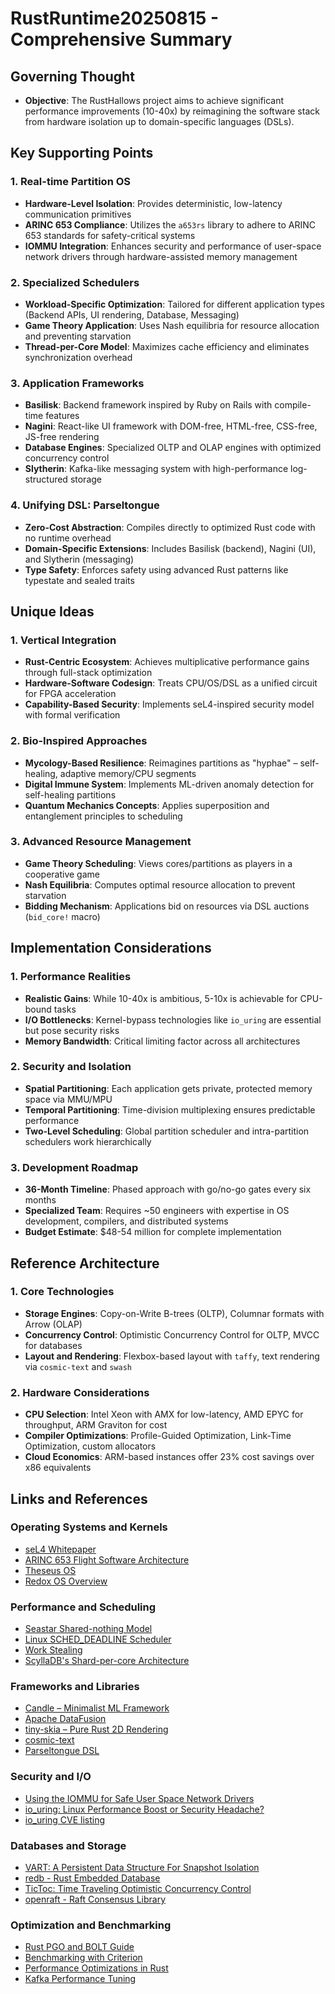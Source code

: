# RustRuntime20250815 - Comprehensive Summary

## Governing Thought
- **Objective**: The RustHallows project aims to achieve significant performance improvements (10-40x) by reimagining the software stack from hardware isolation up to domain-specific languages (DSLs).

## Key Supporting Points

### 1. Real-time Partition OS
- **Hardware-Level Isolation**: Provides deterministic, low-latency communication primitives
- **ARINC 653 Compliance**: Utilizes the `a653rs` library to adhere to ARINC 653 standards for safety-critical systems
- **IOMMU Integration**: Enhances security and performance of user-space network drivers through hardware-assisted memory management

### 2. Specialized Schedulers
- **Workload-Specific Optimization**: Tailored for different application types (Backend APIs, UI rendering, Database, Messaging)
- **Game Theory Application**: Uses Nash equilibria for resource allocation and preventing starvation
- **Thread-per-Core Model**: Maximizes cache efficiency and eliminates synchronization overhead

### 3. Application Frameworks
- **Basilisk**: Backend framework inspired by Ruby on Rails with compile-time features
- **Nagini**: React-like UI framework with DOM-free, HTML-free, CSS-free, JS-free rendering
- **Database Engines**: Specialized OLTP and OLAP engines with optimized concurrency control
- **Slytherin**: Kafka-like messaging system with high-performance log-structured storage

### 4. Unifying DSL: Parseltongue
- **Zero-Cost Abstraction**: Compiles directly to optimized Rust code with no runtime overhead
- **Domain-Specific Extensions**: Includes Basilisk (backend), Nagini (UI), and Slytherin (messaging)
- **Type Safety**: Enforces safety using advanced Rust patterns like typestate and sealed traits

## Unique Ideas

### 1. Vertical Integration
- **Rust-Centric Ecosystem**: Achieves multiplicative performance gains through full-stack optimization
- **Hardware-Software Codesign**: Treats CPU/OS/DSL as a unified circuit for FPGA acceleration
- **Capability-Based Security**: Implements seL4-inspired security model with formal verification

### 2. Bio-Inspired Approaches
- **Mycology-Based Resilience**: Reimagines partitions as "hyphae" – self-healing, adaptive memory/CPU segments
- **Digital Immune System**: Implements ML-driven anomaly detection for self-healing partitions
- **Quantum Mechanics Concepts**: Applies superposition and entanglement principles to scheduling

### 3. Advanced Resource Management
- **Game Theory Scheduling**: Views cores/partitions as players in a cooperative game
- **Nash Equilibria**: Computes optimal resource allocation to prevent starvation
- **Bidding Mechanism**: Applications bid on resources via DSL auctions (`bid_core!` macro)

## Implementation Considerations

### 1. Performance Realities
- **Realistic Gains**: While 10-40x is ambitious, 5-10x is achievable for CPU-bound tasks
- **I/O Bottlenecks**: Kernel-bypass technologies like `io_uring` are essential but pose security risks
- **Memory Bandwidth**: Critical limiting factor across all architectures

### 2. Security and Isolation
- **Spatial Partitioning**: Each application gets private, protected memory space via MMU/MPU
- **Temporal Partitioning**: Time-division multiplexing ensures predictable performance
- **Two-Level Scheduling**: Global partition scheduler and intra-partition schedulers work hierarchically

### 3. Development Roadmap
- **36-Month Timeline**: Phased approach with go/no-go gates every six months
- **Specialized Team**: Requires ~50 engineers with expertise in OS development, compilers, and distributed systems
- **Budget Estimate**: $48-54 million for complete implementation

## Reference Architecture

### 1. Core Technologies
- **Storage Engines**: Copy-on-Write B-trees (OLTP), Columnar formats with Arrow (OLAP)
- **Concurrency Control**: Optimistic Concurrency Control for OLTP, MVCC for databases
- **Layout and Rendering**: Flexbox-based layout with `taffy`, text rendering via `cosmic-text` and `swash`

### 2. Hardware Considerations
- **CPU Selection**: Intel Xeon with AMX for low-latency, AMD EPYC for throughput, ARM Graviton for cost
- **Compiler Optimizations**: Profile-Guided Optimization, Link-Time Optimization, custom allocators
- **Cloud Economics**: ARM-based instances offer 23% cost savings over x86 equivalents

## Links and References

### Operating Systems and Kernels
- [seL4 Whitepaper](https://sel4.systems/About/seL4-whitepaper.pdf)
- [ARINC 653 Flight Software Architecture](https://www.nasa.gov/wp-content/uploads/2016/10/482470main_2530_-_ivv_on_orions_arinc_653_flight_software_architecture_100913.pdf)
- [Theseus OS](https://github.com/theseus-os/Theseus)
- [Redox OS Overview](https://www.redox-os.org/)

### Performance and Scheduling
- [Seastar Shared-nothing Model](https://seastar.io/shared-nothing/)
- [Linux SCHED_DEADLINE Scheduler](https://docs.kernel.org/scheduler/sched-deadline.html)
- [Work Stealing](https://en.wikipedia.org/wiki/Work_stealing)
- [ScyllaDB's Shard-per-core Architecture](https://www.scylladb.com/2024/10/21/why-scylladbs-shard-per-core-architecture-matters/)

### Frameworks and Libraries
- [Candle – Minimalist ML Framework](https://github.com/huggingface/candle)
- [Apache DataFusion](https://datafusion.apache.org/)
- [tiny-skia – Pure Rust 2D Rendering](https://www.reddit.com/r/rust/comments/juy6x7/tinyskia_a_new_pure_rust_2d_rendering_library/)
- [cosmic-text](https://crates.io/crates/cosmic-text)
- [Parseltongue DSL](https://crates.io/crates/parseltongue)

### Security and I/O
- [Using the IOMMU for Safe User Space Network Drivers](https://lobste.rs/s/3udtiv/using_iommu_for_safe_secureuser_space)
- [io_uring: Linux Performance Boost or Security Headache?](https://www.upwind.io/feed/io_uring-linux-performance-boost-or-security-headache)
- [io_uring CVE listing](https://cve.mitre.org/cgi-bin/cvekey.cgi?keyword=io_uring)

### Databases and Storage
- [VART: A Persistent Data Structure For Snapshot Isolation](https://surrealdb.com/blog/vart-a-persistent-data-structure-for-snapshot-isolation)
- [redb - Rust Embedded Database](https://github.com/cberner/redb)
- [TicToc: Time Traveling Optimistic Concurrency Control](https://people.csail.mit.edu/sanchez/papers/2016.tictoc.sigmod.pdf)
- [openraft - Raft Consensus Library](https://databendlabs.github.io/openraft/)

### Optimization and Benchmarking
- [Rust PGO and BOLT Guide](https://kobzol.github.io/rust/cargo/2023/07/28/rust-cargo-pgo.html)
- [Benchmarking with Criterion](https://docs.rs/criterion)
- [Performance Optimizations in Rust](https://std-dev-guide.rust-lang.org/development/perf-benchmarking.html)
- [Kafka Performance Tuning](https://www.redpanda.com/guides/kafka-performance-kafka-performance-tuning)